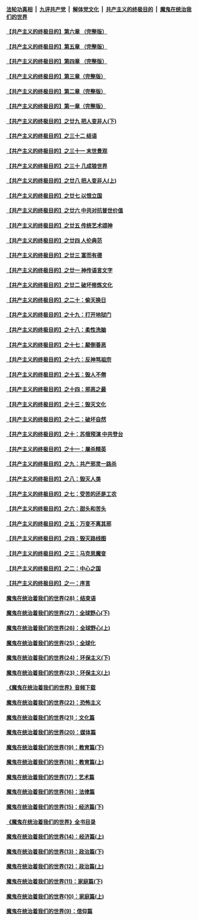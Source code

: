 

####  [法轮功真相](../../../../basic/blob/master/README.md?t=07012231) &nbsp;|&nbsp; [九评共产党](../../../../9ping.md/blob/master/README.md?t=07012231) &nbsp;|&nbsp; [解体党文化](../../../../jtdwh.md/blob/master/README.md?t=07012231)  &nbsp;|&nbsp; [共产主义的终极目的](../../../../gczydzjmd.md/blob/master/README.md?t=07012231) &nbsp;|&nbsp; [魔鬼在统治我们的世界](../../../../mgztzwmdsj.md/blob/master/README.md?t=07012231) 

#### [【共产主义的终极目的】第六章 （完整版）](../pages/nsc422/n11428913.md?t=07012231) 

#### [【共产主义的终极目的】第五章 （完整版）](../pages/nsc422/n11428912.md?t=07012231) 

#### [【共产主义的终极目的】第四章 （完整版）](../pages/nsc422/n11428907.md?t=07012231) 

#### [【共产主义的终极目的】第三章（完整版）](../pages/nsc422/n11428848.md?t=07012231) 

#### [【共产主义的终极目的】第二章（完整版）](../pages/nsc422/n11428831.md?t=07012231) 

#### [【共产主义的终极目的】第一章（完整版）](../pages/nsc422/n11417651.md?t=07012231) 

#### [【共产主义的终极目的】之廿九 把人变非人(下)](../pages/nsc422/n11344140.md?t=07012231) 

#### [【共产主义的终极目的】之三十二 结语](../pages/nsc422/n11360535.md?t=07012231) 

#### [【共产主义的终极目的】之三十一 末世景观](../pages/nsc422/n11351129.md?t=07012231) 

#### [【共产主义的终极目的】之三十 几成狼世界](../pages/nsc422/n11348280.md?t=07012231) 

#### [【共产主义的终极目的】之廿八 把人变非人(上)](../pages/nsc422/n11340492.md?t=07012231) 

#### [【共产主义的终极目的】之廿七 以恨立国](../pages/nsc422/n11336944.md?t=07012231) 

#### [【共产主义的终极目的】之廿六 中共对抗普世价值](../pages/nsc422/n11324785.md?t=07012231) 

#### [【共产主义的终极目的】之廿五 传统艺术颂神](../pages/nsc422/n11296396.md?t=07012231) 

#### [【共产主义的终极目的】之廿四 人伦典范](../pages/nsc422/n11296397.md?t=07012231) 

#### [【共产主义的终极目的】之廿三 富而有德](../pages/nsc422/n11283598.md?t=07012231) 

#### [【共产主义的终极目的】之廿一 神传语言文字](../pages/nsc422/n11263265.md?t=07012231) 

#### [【共产主义的终极目的】之廿二 破坏修炼文化](../pages/nsc422/n11245728.md?t=07012231) 

#### [【共产主义的终极目的】之二十：偷天换日](../pages/nsc422/n11238846.md?t=07012231) 

#### [【共产主义的终极目的】之十九：打开地狱门](../pages/nsc422/n11206376.md?t=07012231) 

#### [【共产主义的终极目的】之十八：柔性洗脑](../pages/nsc422/n11199994.md?t=07012231) 

#### [【共产主义的终极目的】之十七：颠倒善恶](../pages/nsc422/n11179782.md?t=07012231) 

#### [【共产主义的终极目的】之十六：反神骂祖宗](../pages/nsc422/n11166798.md?t=07012231) 

#### [【共产主义的终极目的】之十五：毁人不倦](../pages/nsc422/n11166792.md?t=07012231) 

#### [【共产主义的终极目的】之十四：邪恶之最](../pages/nsc422/n11150249.md?t=07012231) 

#### [【共产主义的终极目的】之十三：毁灭文化](../pages/nsc422/n11135227.md?t=07012231) 

#### [【共产主义的终极目的】之十二：破坏自然](../pages/nsc422/n11135214.md?t=07012231) 

#### [【共产主义的终极目的】之十：苏俄预演 中共登台](../pages/nsc422/n11118424.md?t=07012231) 

#### [【共产主义的终极目的】之十一：屠杀精英](../pages/nsc422/n11118442.md?t=07012231) 

#### [【共产主义的终极目的】之九：共产邪灵一路杀](../pages/nsc422/n11114139.md?t=07012231) 

#### [【共产主义的终极目的】之八：毁灭人类](../pages/nsc422/n11108503.md?t=07012231) 

#### [【共产主义的终极目的】之七：受苦的还是工农](../pages/nsc422/n11101809.md?t=07012231) 

#### [【共产主义的终极目的】之六：甜头和苦头](../pages/nsc422/n11096971.md?t=07012231) 

#### [【共产主义的终极目的】之五：万变不离其邪](../pages/nsc422/n11091285.md?t=07012231) 

#### [【共产主义的终极目的】之四：毁灭路线图](../pages/nsc422/n11086284.md?t=07012231) 

#### [【共产主义的终极目的】之三：马克思魔变](../pages/nsc422/n11061941.md?t=07012231) 

#### [【共产主义的终极目的】之二：中心之国](../pages/nsc422/n11047728.md?t=07012231) 

#### [【共产主义的终极目的】之一：序言](../pages/nsc422/n11086077.md?t=07012231) 

#### [魔鬼在统治着我们的世界(28)：结束语](../pages/nsc422/n10936246.md?t=07012231) 

#### [魔鬼在统治着我们的世界(27)：全球野心(下)](../pages/nsc422/n10928319.md?t=07012231) 

#### [魔鬼在统治着我们的世界(26)：全球野心(上)](../pages/nsc422/n10900318.md?t=07012231) 

#### [魔鬼在统治着我们的世界(25)：全球化](../pages/nsc422/n10788205.md?t=07012231) 

#### [魔鬼在统治着我们的世界(24)：环保主义(下)](../pages/nsc422/n10695307.md?t=07012231) 

#### [魔鬼在统治着我们的世界(23)：环保主义(上)](../pages/nsc422/n10688613.md?t=07012231) 

#### [《魔鬼在统治着我们的世界》音频下载](../pages/nsc422/n10635553.md?t=07012231) 

#### [魔鬼在统治着我们的世界(22)：恐怖主义](../pages/nsc422/n10614727.md?t=07012231) 

#### [魔鬼在统治着我们的世界(21)：文化篇](../pages/nsc422/n10597706.md?t=07012231) 

#### [魔鬼在统治着我们的世界(20)：媒体篇](../pages/nsc422/n10586579.md?t=07012231) 

#### [魔鬼在统治着我们的世界(19)：教育篇(下)](../pages/nsc422/n10564808.md?t=07012231) 

#### [魔鬼在统治着我们的世界(18)：教育篇(上)](../pages/nsc422/n10526970.md?t=07012231) 

#### [魔鬼在统治着我们的世界(17)：艺术篇](../pages/nsc422/n10499093.md?t=07012231) 

#### [魔鬼在统治着我们的世界(16)：法律篇](../pages/nsc422/n10485969.md?t=07012231) 

#### [魔鬼在统治着我们的世界(15)：经济篇(下)](../pages/nsc422/n10469975.md?t=07012231) 

#### [《魔鬼在统治着我们的世界》全书目录](../pages/nsc422/n10464261.md?t=07012231) 

#### [魔鬼在统治着我们的世界(14)：经济篇(上)](../pages/nsc422/n10457370.md?t=07012231) 

#### [魔鬼在统治着我们的世界(13)：政治篇(下)](../pages/nsc422/n10448270.md?t=07012231) 

#### [魔鬼在统治着我们的世界(12)：政治篇(上)](../pages/nsc422/n10444576.md?t=07012231) 

#### [魔鬼在统治着我们的世界(11)：家庭篇(下)](../pages/nsc422/n10440961.md?t=07012231) 

#### [魔鬼在统治着我们的世界(10)：家庭篇(上)](../pages/nsc422/n10435448.md?t=07012231) 

#### [魔鬼在统治着我们的世界(9)：信仰篇](../pages/nsc422/n10432159.md?t=07012231) 

